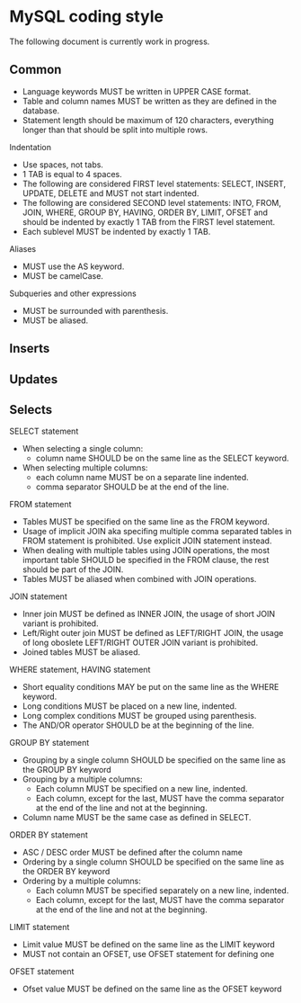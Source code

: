 # MySQL coding style

The following document is currently work in progress.

## Common

* Language keywords MUST be written in UPPER CASE format.
* Table and column names MUST be written as they are defined in the database.
* Statement length should be maximum of 120 characters, everything longer than that should be split into multiple rows.

Indentation

* Use spaces, not tabs.
* 1 TAB is equal to 4 spaces.
* The following are considered FIRST level statements: 
  SELECT, INSERT, UPDATE, DELETE 
  and MUST not start indented.
* The following are considered SECOND level statements: 
  INTO, FROM, JOIN, WHERE, GROUP BY, HAVING, ORDER BY, LIMIT, OFSET
  and should be indented by exactly 1 TAB from the FIRST level statement.
* Each sublevel MUST be indented by exactly 1 TAB.

Aliases

* MUST use the AS keyword.
* MUST be camelCase.

Subqueries and other expressions

* MUST be surrounded with parenthesis.
* MUST be aliased.

## Inserts

## Updates

## Selects

SELECT statement

* When selecting a single column:
  * column name SHOULD be on the same line as the SELECT keyword.
* When selecting multiple columns:
  * each column name MUST be on a separate line indented.
  * comma separator SHOULD be at the end of the line.

FROM statement

* Tables MUST be specified on the same line as the FROM keyword.
* Usage of implicit JOIN aka specifing multiple comma separated tables in FROM statement is prohibited. 
  Use explicit JOIN statement instead.
* When dealing with multiple tables using JOIN operations, the most important table SHOULD be specified in the FROM clause, 
  the rest should be part of the JOIN.
* Tables MUST be aliased when combined with JOIN operations.

JOIN statement

* Inner join MUST be defined as INNER JOIN, the usage of short JOIN variant is prohibited.
* Left/Right outer join MUST be defined as LEFT/RIGHT JOIN, the usage of long oboslete LEFT/RIGHT OUTER JOIN variant is prohibited.
* Joined tables MUST be aliased.

WHERE statement, HAVING statement

* Short equality conditions MAY be put on the same line as the WHERE keyword.
* Long conditions MUST be placed on a new line, indented.
* Long complex conditions MUST be grouped using parenthesis.
* The AND/OR operator SHOULD be at the beginning of the line.

GROUP BY statement

* Grouping by a single column SHOULD be specified on the same line as the GROUP BY keyword
* Grouping by a multiple columns:
  * Each column MUST be specified on a new line, indented.
  * Each column, except for the last, MUST have the comma separator at the end of the line and not at the beginning.
* Column name MUST be the same case as defined in SELECT.

ORDER BY statement

* ASC / DESC order MUST be defined after the column name
* Ordering by a single column SHOULD be specified on the same line as the ORDER BY keyword
* Ordering by a multiple columns:
  * Each column MUST be specified separately on a new line, indented.
  * Each column, except for the last, MUST have the comma separator at the end of the line and not at the beginning.
  
LIMIT statement

* Limit value MUST be defined on the same line as the LIMIT keyword
* MUST not contain an OFSET, use OFSET statement for defining one

OFSET statement

* Ofset value MUST be defined on the same line as the OFSET keyword
